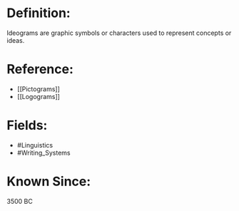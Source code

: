 

# Definition:
Ideograms are graphic symbols or characters used to represent concepts or ideas.

# Reference:
- [[Pictograms]]
- [[Logograms]]

# Fields: 
- #Linguistics
- #Writing_Systems

# Known Since:
3500 BC


